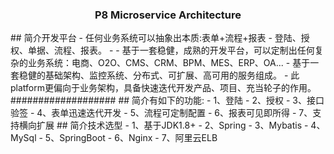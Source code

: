 <h3 align="center">P8 Microservice Architecture</h2> 
## 简介开发平台
- 任何业务系统可以抽象出本质:表单+流程+报表
- 登陆、授权、单据、流程、报表。
- - 基于一套稳健，成熟的开发平台，可以定制出任何复杂的业务系统：电商、O2O、CMS、CRM、BPM、MES、ERP、OA...
- 基于一套稳健的基础架构、监控系统、分布式、可扩展、高可用的服务组成。
- 此platform更偏向于业务架构，具备快速迭代开发产品、项目、充当轮子的作用。
###################
## 简介有如下的功能:
- 1、登陆
- 2、授权
- 3、接口验签
- 4、表单迅速迭代开发
- 5、流程可定制配置
- 6、报表可见即所得
- 7、支持横向扩展
## 简介技术选型
- 1、基于JDK1.8+
- 2、Spring
- 3、Mybatis
- 4、MySql
- 5、SpringBoot
- 6、Nginx
- 7、阿里云ELB

